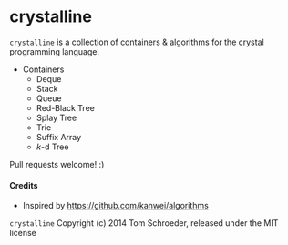 crystalline
===========

`crystalline` is a collection of containers & algorithms for the [crystal](https://github.com/manastech/crystal) programming language.

- Containers
  - Deque
  - Stack
  - Queue
  - Red-Black Tree
  - Splay Tree
  - Trie
  - Suffix Array
  - _k_-d Tree

Pull requests welcome! :)

#### Credits
- Inspired by https://github.com/kanwei/algorithms

`crystalline` Copyright (c) 2014 Tom Schroeder, released under the MIT license
